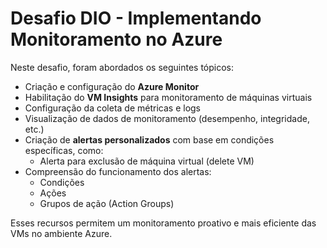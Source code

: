 # Desafio DIO - Implementando Monitoramento no Azure

Neste desafio, foram abordados os seguintes tópicos:

- Criação e configuração do **Azure Monitor**
- Habilitação do **VM Insights** para monitoramento de máquinas virtuais
- Configuração da coleta de métricas e logs
- Visualização de dados de monitoramento (desempenho, integridade, etc.)
- Criação de **alertas personalizados** com base em condições específicas, como:
  - Alerta para exclusão de máquina virtual (delete VM)
- Compreensão do funcionamento dos alertas:
  - Condições
  - Ações
  - Grupos de ação (Action Groups)

Esses recursos permitem um monitoramento proativo e mais eficiente das VMs no ambiente Azure.
